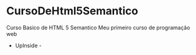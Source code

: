 # CursoDeHtml5Semantico
Curso Basico de HTML 5 Semantico
Meu primeiro curso de programação web
- UpInside -

